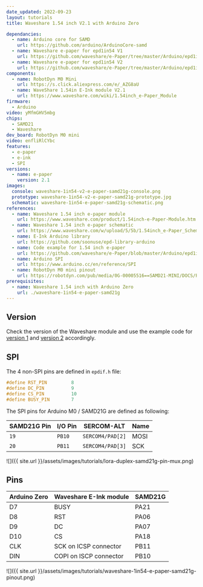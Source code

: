 ```yaml
---
date_updated: 2022-09-23
layout: tutorials
title: Waveshare 1.54 inch V2.1 with Arduino Zero

dependancies:
  - name: Arduino core for SAMD
    url: https://github.com/arduino/ArduinoCore-samd
  - name: Waveshare e-paper for epd1in54 V1
    url: https://github.com/waveshare/e-Paper/tree/master/Arduino/epd1in54
  - name: Waveshare e-paper for epd1in54 V2
    url: https://github.com/waveshare/e-Paper/tree/master/Arduino/epd1in54_V2
components:
  - name: RobotDyn M0 Mini
    url: https://s.click.aliexpress.com/e/_AZG8aU
  - name: WaveShare 1.54in E-Ink module V2.1
    url: https://www.waveshare.com/wiki/1.54inch_e-Paper_Module
firmware:
  - Arduino
video: yMfmGHV5mbg
chips:
  - SAMD21
  - Waveshare
dev_board: RobotDyn M0 mini
video: enfliRlCYbc
features:
  - e-paper
  - e-ink
  - SPI
versions:
  - name: e-paper
    version: 2.1
images:
  console: waveshare-1in54-v2-e-paper-samd21g-console.png
  prototype: waveshare-1in54-v2-e-paper-samd21g-prototype.jpg
  schematic: waveshare-1in54-e-paper-samd21g-schematic.png
references:
  - name: Waveshare 1.54 inch e-paper module
    url: https://www.waveshare.com/product/1.54inch-e-Paper-Module.htm
  - name: Waveshare 1.54 inch e-paper schematic
    url: https://www.waveshare.com/w/upload/5/5b/1.54inch_e-Paper_Schematic.pdf
  - name: E-Ink Arduino library
    url: https://github.com/soonuse/epd-library-arduino
  - name: Code example for 1.54 inch e-paper
    url: https://github.com/waveshare/e-Paper/blob/master/Arduino/epd1in54/epd1in54.ino
  - name: Arduino SPI
    url: https://www.arduino.cc/en/reference/SPI
  - name: RobotDyn M0 mini pinout
    url: https://robotdyn.com/pub/media/0G-00005516==SAMD21-MINI/DOCS/PINOUT==0G-00005516==SAMD21-MINI.pdf
prerequisites:
  - name: Waveshare 1.54 inch with Arduino Zero
    url: ./waveshare-1in54-e-paper-samd21g
---
```


## Version

Check the version of the Waveshare module and use the example code for [version 1](https://github.com/waveshare/e-Paper/tree/master/Arduino/epd1in54) and [version 2](https://github.com/waveshare/e-Paper/tree/master/Arduino/epd1in54_V2) accordingly.

## SPI

The 4 non-SPI pins are defined in `epdif.h` file:

```c
#define RST_PIN         8
#define DC_PIN          9
#define CS_PIN          10
#define BUSY_PIN        7
```

The SPI pins for Arduino M0 / SAMD21G are defined as following:

| SAMD21G Pin | I/O Pin | SERCOM-ALT | Name |
| ------ | ------ | ------ | ------ |
| `19` | `PB10` | `SERCOM4/PAD[2]` | MOSI |
| `20` | `PB11` | `SERCOM4/PAD[3]` | SCK |

![]({{ site.url }}/assets/images/tutorials/lora-duplex-samd21g-pin-mux.png)

## Pins

| Arduino Zero | Waveshare E-Ink module | SAMD21G
| ------ | ------ | ------
| D7 | BUSY | PA21
| D8 | RST | PA06
| D9 | DC | PA07
| D10 | CS | PA18
| CLK | SCK on ICSP connector | PB11
| DIN | COPI on ISCP connector | PB10

![]({{ site.url }}/assets/images/tutorials/waveshare-1in54-e-paper-samd21g-pinout.png)
